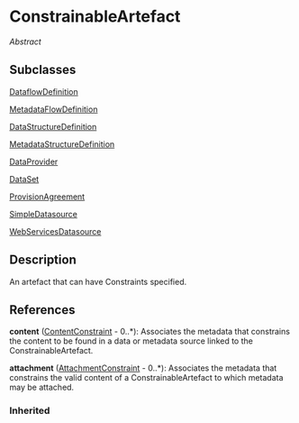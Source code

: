 
# ConstrainableArtefact

*Abstract*



## Subclasses

[DataflowDefinition](../DataStructure/DataflowDefinition.md)

[MetadataFlowDefinition](../MetadataStructure/MetadataFlowDefinition.md)

[DataStructureDefinition](../DataStructure/DataStructureDefinition.md)

[MetadataStructureDefinition](../MetadataStructure/MetadataStructureDefinition.md)

[DataProvider](../Base/DataProvider.md)

[DataSet](../DataStructure/DataSet.md)

[ProvisionAgreement](ProvisionAgreement.md)

[SimpleDatasource](SimpleDatasource.md)

[WebServicesDatasource](WebServicesDatasource.md)



## Description

An artefact that can have Constraints specified.




## References

**content** ([ContentConstraint](ContentConstraint.md) - 0..*): Associates the metadata that constrains the content to be found in a data or metadata source linked to the ConstrainableArtefact.

**attachment** ([AttachmentConstraint](AttachmentConstraint.md) - 0..*): Associates the metadata that constrains the valid content of a ConstrainableArtefact to which metadata may be attached.

### Inherited




